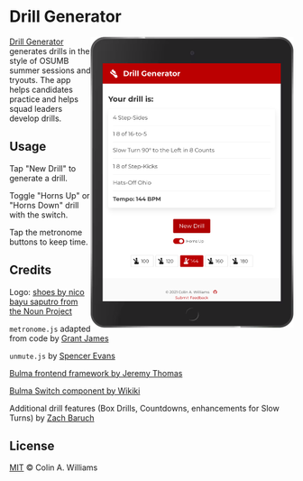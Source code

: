 # Drill Generator

<img src="assets/images/screenshot.png" align="right" width="360px" alt="Drill Generator" title="Drill Generator">

[Drill Generator](https://drillgenerator.com) generates drills in the style of
OSUMB summer sessions and tryouts. The app helps candidates practice and helps
squad leaders develop drills.

## Usage

Tap "New Drill" to generate a drill.

Toggle "Horns Up" or "Horns Down" drill with the switch.

Tap the metronome buttons to keep time.

## Credits

Logo:
[shoes by nico bayu saputro from the Noun Project](https://thenounproject.com/term/shoes/2592925)

`metronome.js` adapted from code by
[Grant James](https://github.com/grantjames/metronome)

`unmute.js` by [Spencer Evans](https://github.com/swevans/unmute)

[Bulma frontend framework by Jeremy Thomas](https://github.com/jgthms/bulma)

[Bulma Switch component by Wikiki](https://github.com/Wikiki/bulma-switch)

Additional drill features (Box Drills, Countdowns, enhancements for Slow Turns) by [Zach Baruch](https://github.com/zbaruch20)

## License

[MIT](LICENSE) © Colin A. Williams

